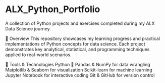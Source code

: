 # ALX_Python_Portfolio
A collection of Python projects and exercises completed during my ALX Data Science journey.


📘 Overview
This repository showcases my learning progress and practical implementations of Python concepts for data science. Each project demonstrates key analytical, statistical, and programming techniques applied to real-world scenarios.

🧰 Tools & Technologies
Python 🐍
Pandas & NumPy for data wrangling
Matplotlib & Seaborn for visualization
Scikit-learn for machine learning
Jupyter Notebook for interactive coding
Git & GitHub for version control

